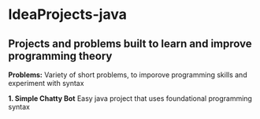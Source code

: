 # IdeaProjects-java

## Projects and problems built to learn and improve programming theory

**Problems:**  Variety of short problems, to imporove programming skills and experiment with syntax

**1. Simple Chatty Bot**  Easy java project that uses foundational programming syntax  


